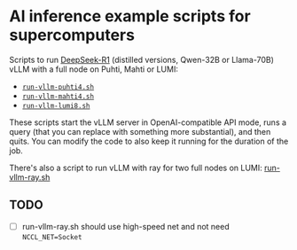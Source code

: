 # AI inference example scripts for supercomputers

Scripts to run [DeepSeek-R1](https://huggingface.co/deepseek-ai/DeepSeek-R1) (distilled versions, Qwen-32B or Llama-70B) vLLM with a full node on Puhti, Mahti or LUMI:

- [`run-vllm-puhti4.sh`](run-vllm-puhti4.sh)
- [`run-vllm-mahti4.sh`](run-vllm-mahti4.sh)
- [`run-vllm-lumi8.sh`](run-vllm-lumi8.sh)

These scripts start the vLLM server in OpenAI-compatible API mode, runs a query (that you can replace with something more substantial), and then quits. You can modify the code to also keep it running for the duration of the job.

There's also a script to run vLLM with ray for two full nodes on LUMI: [run-vllm-ray.sh](run-vllm-ray.sh)

## TODO
- [ ] run-vllm-ray.sh should use high-speed net and not need `NCCL_NET=Socket`
